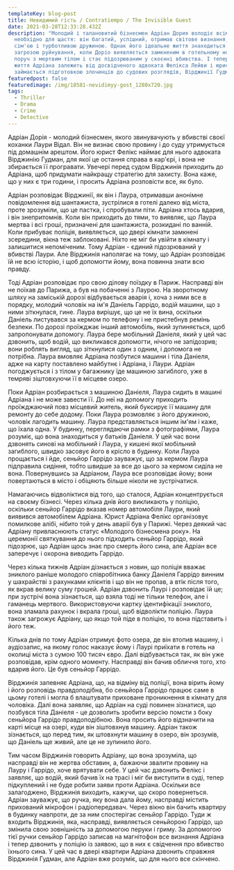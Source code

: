 ```yaml
---
templateKey: blog-post
title: Невидимий гість / Contratiempo / The Invisible Guest
date: 2021-03-28T12:33:28.432Z
description: "Молодий і талановитий бізнесмен Адріан Дория володіє всім, що
  необхідно для щастя: він багатий, успішний, отримав світове визнання, любимо
  сім'єю і турботливою дружиною. Однак його ідеальне життя знаходиться під
  загрозою руйнування, коли Доріо виявляється замкненим в готельному номері
  поруч з мертвим тілом і стає підозрюваним у скоєнні вбивства. І тепер майбутнє
  життя Адріана залежить від досвідченого адвоката Фелікса Лейви і юриста, що
  займається підготовкою злочинців до судових розглядів, Вірджинії Гудман ..."
featuredpost: false
featuredimage: /img/18581-nevidimyy-gost_1280x720.jpg
tags:
  - Thriller
  - Drama
  - Crime
  - Detective
---
```

Адріан Дорія - молодий бізнесмен, якого звинувачують у вбивстві своєї коханки Лаури Відал. Він не визнає свою провину і до суду утримується під домашнім арештом. Його юрист Фелікс наймає для нього адвоката Вірджинію Гудман, для якої це остання справа в кар'єрі, і вона не збирається її програвати. Увечері перед судом Вірджинія приходить до Адріана, щоб придумати найкращу стратегію для захисту. Вона каже, що у них є три години, і просить Адріана розповісти все, як було.

Адріан розповідає Вірджинії, як він і Лаура, отримавши анонімне повідомлення від шантажиста, зустрілися в готелі далеко від міста, проте зрозуміли, що це пастка, і спробували піти. Адріана хтось вдарив, і він знепритомнів. Коли він приходить до тями, то виявляє, що Лаура мертва і всі гроші, призначені для шантажиста, розкидані по ванній. Коли прибуває поліція, виявляється, що двері кімнати замкнені зсередини, вікна теж заблоковані. Ніхто не міг би увійти в кімнату і залишитися непоміченим. Тому Адріан - єдиний підозрюваний у вбивстві Лаури. Але Вірджинія наполягає на тому, що Адріан розповідає їй не всю історію, і щоб допомогти йому, вона повинна знати всю правду.

Тоді Адріан розповідає про свою ділову поїздку в Париж. Насправді він не поїхав до Парижа, а був на побаченні з Лаурою. На зворотному шляху на заміській дорозі відбувається аварія і, хоча з ними все в порядку, молодий чоловік на ім'я Даніель Гаррідо, водій машини, що з ними зіткнулася, гине. Лаура вирішує, що це не їх вина, оскільки Даніель листувався за кермом по телефону і не пристебнув ремінь безпеки. По дорозі проїжджає інший автомобіль, який зупиняється, щоб запропонувати допомогу. Лаура бере мобільний Даніеля, який у цей час дзвонить, щоб водій, що викликався допомогти, нічого не запідозрив; вони роблять вигляд, що зіткнулися один з одним, і допомога не потрібна. Лаура вмовляє Адріана позбутися машини і тіла Даніеля, адже на карту поставлено майбутнє і Адріана, і Лаури. Адріан погоджується і з тілом у багажнику їде машиною загиблого, уже в темряві зіштовхуючи її в місцеве озеро.

Поки Адріан розбирається з машиною Даніеля, Лаура сидить в машині Адріана і не може завести її. До неї на допомогу приходить проїжджаючий повз місцевий житель, який буксирує її машину для ремонту до себе додому. Поки Лаура розмовляє з його дружиною, чоловік лагодить машину. Лаура представляється іншим ім'ям і каже, що їхала одна. У будинку, переглядаючи рамки з фотографіями, Лаура розуміє, що вона знаходиться у батьків Даніеля. У цей час вони дзвонять синові на мобільний і Лаура, у кишені якої мобільний загиблого, швидко засовує його в крісло в будинку. Коли Лаура прощається і йде, сеньйор Гаррідо зауважує, що за кермом Лаура підправила сидіння, тобто швидше за все до цього за кермом сиділа не вона. Повернувшись за Адріаном, Лаура все розповідає йому; вони повертаються в місто і обіцяють більше ніколи не зустрічатися.

Намагаючись відволіктися від того, що сталося, Адріан концентрується на своєму бізнесі. Через кілька днів його викликають у поліцію, оскільки сеньйор Гаррідо вказав номер автомобіля Лаури, який виявився автомобілем Адріана. Юрист Адріана Фелікс організовує помилкове алібі, нібито той у день аварії був у Парижі. Через деякий час Адріану привласнюють статус «Молодого бізнесмена року». На церемонії святкування до нього підходить сеньйор Гаррідо, який підозрює, що Адріан щось знає про смерть його сина, але Адріан все заперечує і охорона виводить Гаррідо.

Через кілька тижнів Адріан дізнається з новин, що поліція вважає зниклого раніше молодого співробітника банку Даніеля Гаррідо винним у шахрайстві з рахунками клієнтів і що він не пропав, а втік після того, як вкрав велику суму грошей. Адріан дзвонить Лаурі і розповідає їй це; при зустрічі вона зізнається, що взяла тоді не тільки телефон, але і гаманець мертвого. Використовуючи картку ідентифікації зниклого, вона зламала рахунок і вкрала гроші, щоб відволікти поліцію. Лаура також загрожує Адріану, що якщо той піде в поліцію, то вона підставить і його теж.

Кілька днів по тому Адріан отримує фото озера, де він втопив машину, і аудіозапис, на якому голос наказує йому і Лаурі приїхати в готель на околиці міста з сумою 100 тисяч євро. Далі відбувається так, як він уже розповідав, крім одного моменту. Насправді він бачив обличчя того, хто вдарив його. Це був сеньйор Гаррідо.

Вірджинія запевняє Адріана, що, на відміну від поліції, вона вірить йому і його розповідь правдоподібна, бо сеньйора Гаррідо працює саме в цьому готелі і могла б влаштувати приховане проникнення в кімнату для чоловіка. Далі вона заявляє, що Адріан на суді повинен зізнатися, що позбувся тіла Даніеля - це дозволить зробити версію помсти з боку сеньйора Гаррідо правдоподібною. Вона просить його відзначити на карті місце на озері, куди він зіштовхнув машину. Адріан також зізнається, що перед тим, як штовхнути машину в озеро, він зрозумів, що Даніель ще живий, але це не зупинило його.

Тим часом Вірджинія говорить Адріану, що вона зрозуміла, що насправді він не жертва обставин, а, бажаючи звалити провину на Лауру і Гаррідо, хоче врятувати себе. У цей час дзвонить Фелікс і заявляє, що водій, який бачив їх на трасі і міг би виступити в суді, тепер підкуплений і не буде робити заяви проти Адріана. Оскільки все залагоджено, Вірджинія виходить, кажучи, що скоро повернеться. Адріан зауважує, що ручка, яку вона дала йому, насправді містить прихований мікрофон і радіопередавач. Через вікно він бачить квартиру в будинку навпроти, де за ним спостерігає сеньйор Гаррідо. Туди ж входить Вірджинія, яка, насправді, виявляється сеньйорою Гаррідо, що змінила свою зовнішність за допомогою перуки і гриму. За допомогою тієї ручки сеньйор Гаррідо записав на магнітофон все визнання Адріана і тепер дзвонить у поліцію із заявою, що в них є свідчення про вбивство їхнього сина. У цей час в двері квартири Адріана дзвонить справжня Вірджинія Гудман, але Адріан вже розуміє, що для нього все скінчено.